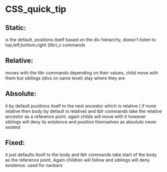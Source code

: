 # CSS_quick_tip

## Static: 
is the default,  positions itself based on the div hierarchy, doesn't listen to top,left,bottom,right (tlbr),z commands

## Relative: 
moves with the tlbr commands depending on their values, child move with them but siblings (divs on same level) stay where they are

## Absolute: 
it by default positions itself to the next ancestor which is relative ( if none relative then body by default is relative) and tblr commands take the relative ancestor as a reference point. again childs will move with it however siblings will deny its existence and position themselves as absolute never existed

## Fixed: 
it just defaults itself to the body and tblr commands take start of the body as the reference point,  Again children will follow and siblings will deny existence. used for navbars
